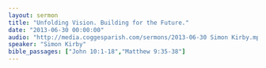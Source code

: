 ```yaml
---
layout: sermon
title: "Unfolding Vision. Building for the Future."
date: "2013-06-30 00:00:00"
audio: "http://media.coggesparish.com/sermons/2013-06-30 Simon Kirby.mp3"
speaker: "Simon Kirby"
bible_passages: ["John 10:1-18","Matthew 9:35-38"]
---
```

